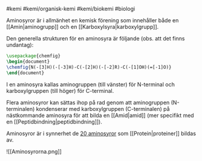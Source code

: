 #kemi #kemi/organisk-kemi #kemi/biokemi  #biologi 

Aminosyror är i allmänhet en kemisk förening som innehåller både en [[Amin|aminogrupp]] och en [[Karboxylsyra|karboxylgrupp]].

Den generella strukturen för en aminosyra är följande (obs. att det finns undantag):

```tikz
\usepackage{chemfig}
\begin{document}
\chemfig{N(-[3]H)(-[-3]H)-C(-[2]H)(-[-2]R)-C(-[1]OH)(=[-1]O)}
\end{document}
```

I en aminosyra kallas aminogruppen (till vänster) för N-terminal och karboxylgruppen (till höger) för C-terminal.

Flera aminosyror kan sättas ihop på rad genom att aminogruppen (N-terminalen) kondenserar med karboxylgruppen (C-terminalen) på nästkommande aminosyra för att bilda en [[Amid|amid]] (mer specifikt med en [[Peptidbindning|peptidbindning]]).

Aminosyror är i synnerhet de [20 aminosyror](https://sv.wikipedia.org/wiki/Aminosyror#Kemiska_egenskaper) som [[Protein|proteiner]] bildas av.

![[Aminosyrorna.png]]